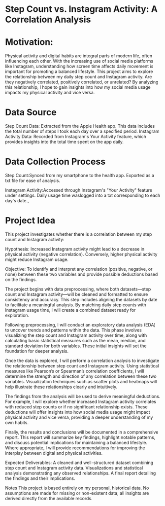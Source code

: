 # Step Count vs. Instagram Activity: A Correlation Analysis

# Motivation:

Physical activity and digital habits are integral parts of modern life, often influencing each other. With the increasing use of social media platforms like Instagram, understanding how screen time affects daily movement is important for promoting a balanced lifestyle. This project aims to explore the relationship between my daily step count and Instagram activity. Are they negatively correlated, positively correlated, or unrelated? By analyzing this relationship, I hope to gain insights into how my social media usage impacts my physical activity and vice versa.

# Data Source

Step Count Data: Extracted from the Apple Health app. This data includes the total number of steps I took each day over a specified period.
Instagram Activity Data: Recorded from Instagram's Your Activity feature, which provides insights into the total time spent on the app daily.

# Data Collection Process

Step Count:Synced from my smartphone to the health app.
Exported as a txt file for ease of analysis.

Instagram Activity:Accessed through Instagram's "Your Activity" feature under settings.
Daily usage time waslogged into a txt corresponding to each day's date.,

# Project Idea

This project investigates whether there is a correlation between my step count and Instagram activity:

Hypothesis: Increased Instagram activity might lead to a decrease in physical activity (negative correlation). Conversely, higher physical activity might reduce Instagram usage.

Objective: To identify and interpret any correlation (positive, negative, or none) between these two variables and provide possible deductions based on the findings.

The project begins with data preprocessing, where both datasets—step count and Instagram activity—will be cleaned and formatted to ensure consistency and accuracy. This step includes aligning the datasets by date to facilitate a meaningful analysis. By matching daily step counts with Instagram usage time, I will create a combined dataset ready for exploration.

Following preprocessing, I will conduct an exploratory data analysis (EDA) to uncover trends and patterns within the data. This phase involves visualizing the step count and Instagram activity over time, along with calculating basic statistical measures such as the mean, median, and standard deviation for both variables. These initial insights will set the foundation for deeper analysis.

Once the data is explored, I will perform a correlation analysis to investigate the relationship between step count and Instagram activity. Using statistical measures like Pearson’s or Spearman’s correlation coefficients, I will determine the strength and direction of any correlation between these two variables. Visualization techniques such as scatter plots and heatmaps will help illustrate these relationships clearly and intuitively.

The findings from the analysis will be used to derive meaningful deductions. For example, I will explore whether increased Instagram activity correlates with reduced step counts or if no significant relationship exists. These deductions will offer insights into how social media usage might impact physical activity and vice versa, providing a deeper understanding of my own habits.

Finally, the results and conclusions will be documented in a comprehensive report. This report will summarize key findings, highlight notable patterns, and discuss potential implications for maintaining a balanced lifestyle. Where appropriate, I will provide recommendations for improving the interplay between digital and physical activities.



Expected Deliverables: A cleaned and well-structured dataset combining step count and Instagram activity data.
Visualizations and statistical analysis demonstrating any observed relationships.
A final report detailing the findings and their implications.

Notes
This project is based entirely on my personal, historical data.
No assumptions are made for missing or non-existent data; all insights are derived directly from the available records.
